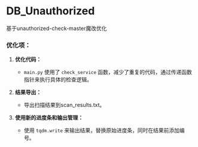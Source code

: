 # DB_Unauthorized
基于unauthorized-check-master魔改优化

### 优化项：

1. **优化代码：**
    
    - `main.py` 使用了 `check_service` 函数，减少了重复的代码，通过传递函数指针来执行具体的检查逻辑。
2. **结果导出：**
    
    - 导出扫描结果到scan_results.txt。
3. **使用新的进度条和输出管理：**
    
    - 使用 `tqdm.write` 来输出结果，替换原始进度条，同时在结果前添加编号。
